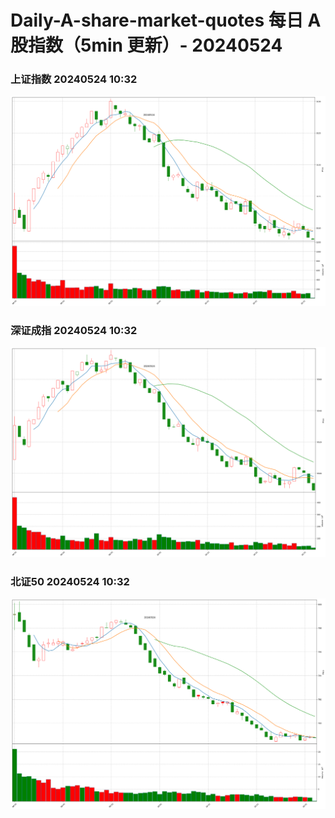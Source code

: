 
# Daily-A-share-market-quotes 每日 A 股指数（5min 更新）- 20240524

### 上证指数 20240524 10:32
![](./fig/2024/5/20240524-sh000001.png)

### 深证成指 20240524 10:32
![](./fig/2024/5/20240524-sz399001.png)

### 北证50 20240524 10:32
![](./fig/2024/5/20240524-bj899050.png)
